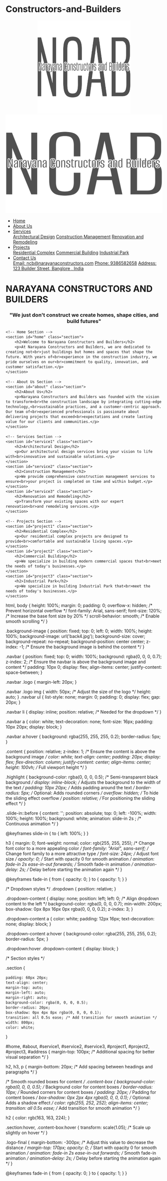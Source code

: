 # Constructors-and-Builders
<!DOCTYPE html>
<html lang="en">
<head>
    <meta charset="UTF-8">
    <meta name="viewport" content="width=device-width, initial-scale=1.0">
    <title>CONSTRUCTIONS AND DEVELOPERS</title>
    <link rel="stylesheet" href="prac1.css">
</head>
<body>
    <div class="logo-final">
        <center>   
        <img src="logo-final.png" alt="Logo-final" width="300" height="300">
        </center>
    </div>
    <div class="background-image"></div>
    <nav class="navbar">
        <div class="logo">
            <img src="logo-final.png" alt="Logo">
        </div>
        <ul>
            <li><a href="#home">Home</a></li>
            <li><a href="#about">About Us</a></li>
            <li class="dropdown">
                <a href="#services" class="dropbtn">Services</a>
                <div class="dropdown-content">
                    <a href="#service1">Architectural Design</a>
                    <a href="#service2">Construction Management</a>
                    <a href="#service3">Renovation and Remodeling</a>
                </div>
            </li>
            <li class="dropdown">
                <a href="#projects" class="dropbtn">Projects</a>
                <div class="dropdown-content">
                    <a href="#project1">Residential Complex</a>
                    <a href="#project2">Commercial Building</a>
                    <a href="#project3">Industrial Park</a>
                </div>
            </li>
            <li class="dropdown">
                <a href="#contact" class="dropbtn">Contact Us</a>
                <div class="dropdown-content">
                    <a href="mailto:contact@narayanaconstructors.com">Email: ncb@narayanaconstructors.com</a>
                    <a href="tel:+1234567890">Phone: 9386582658</a>
                    <a href="#address">Address: 123 Builder Street, Banglore , India</a>
                </div>
            </li>
        </ul>
    </nav>
    <div class="content">
        <h1 class="highlight slide-in">NARAYANA CONSTRUCTORS AND BUILDERS</h1>
        <center>
            <h3>"We just don't construct we create homes, shape cities, and build futures"</h3>
        </center> 
    </div>

    <!-- Home Section -->
    <section id="home" class="section">
        <h2>Welcome to Narayana Constructors and Builders</h2>
        <p>At Narayana Constructors and Builders, we are dedicated to creating not<br>just buildings but homes and spaces that shape the future. With years of<br>experience in the construction industry, we pride ourselves on our<br>commitment to quality, innovation, and customer satisfaction.</p>
    </section>

    <!-- About Us Section -->
    <section id="about" class="section">
        <h2>About Us</h2>
        <p>Narayana Constructors and Builders was founded with the vision to transform<br>the construction landscape by integrating cutting-edge technology,<br>sustainable practices, and a customer-centric approach. Our team of<br>experienced professionals is passionate about delivering projects that exceed<br>expectations and create lasting value for our clients and communities.</p>
    </section>

    <!-- Services Section -->
    <section id="service1" class="section">
        <h2>Architectural Design</h2>
        <p>Our architectural design services bring your vision to life with<br>innovative and sustainable solutions.</p>
    </section>
    <section id="service2" class="section">
        <h2>Construction Management</h2>
        <p>We provide comprehensive construction management services to ensure<br>your project is completed on time and within budget.</p>
    </section>
    <section id="service3" class="section">
        <h2>Renovation and Remodeling</h2>
        <p>Transform your existing spaces with our expert renovation<br>and remodeling services.</p>
    </section>

    <!-- Projects Section -->
    <section id="project1" class="section">
        <h2>Residential Complex</h2>
        <p>Our residential complex projects are designed to provide<br>comfortable and sustainable living spaces.</p>
    </section>
    <section id="project2" class="section">
        <h2>Commercial Building</h2>
        <p>We specialize in building modern commercial spaces that<br>meet the needs of today's businesses.</p>
    </section>
    <section id="project3" class="section">
        <h2>Industrial Park</h2>
        <p>We specialize in building Industrial Park that<br>meet the needs of today's businesses.</p>
    </section>
</body>
</html>
html, body {
    height: 100%;
    margin: 0;
    padding: 0;
    overflow-x: hidden; /* Prevent horizontal overflow */
    font-family: Arial, sans-serif;
    font-size: 120%; /* Increase the base font size by 20% */
    scroll-behavior: smooth; /* Enable smooth scrolling */
}

.background-image {
    position: fixed;
    top: 0;
    left: 0;
    width: 100%;
    height: 100%;
    background-image: url('back4.jpg');
    background-size: cover;
    background-repeat: no-repeat;
    background-position: center center;
    z-index: -1; /* Ensure the background image is behind the content */
}

.navbar {
    position: fixed;
    top: 0;
    width: 100%;
    background: rgba(0, 0, 0, 0.7);
    z-index: 2; /* Ensure the navbar is above the background image and content */
    padding: 10px 0;
    display: flex;
    align-items: center;
    justify-content: space-between;
}

.navbar .logo {
    margin-left: 20px;
}

.navbar .logo img {
    width: 50px; /* Adjust the size of the logo */
    height: auto;
}
.navbar ul {
    list-style: none;
    margin: 0;
    padding: 0;
    display: flex;
    gap: 20px;
}

.navbar li {
    display: inline;
    position: relative; /* Needed for the dropdown */
}

.navbar a {
    color: white;
    text-decoration: none;
    font-size: 16px;
    padding: 10px 20px;
    display: block;
}

.navbar a:hover {
    background: rgba(255, 255, 255, 0.2);
    border-radius: 5px;
}

.content {
    position: relative;
    z-index: 1; /* Ensure the content is above the background image */
    color: white;
    text-align: center;
    padding: 20px;
    display: flex;
    flex-direction: column;
    justify-content: center;
    align-items: center;
    height: 100vh; /* Full viewport height */
}

.highlight {
    background-color: rgba(0, 0, 0, 0.5); /* Semi-transparent black background */
    display: inline-block; /* Adjusts the background to the width of the text */
    padding: 10px 20px; /* Adds padding around the text */
    border-radius: 5px; /* Optional: Adds rounded corners */
    overflow: hidden; /* To hide the sliding effect overflow */
    position: relative; /* For positioning the sliding effect */
}

.slide-in::before {
    content: '';
    position: absolute;
    top: 0;
    left: -100%;
    width: 100%;
    height: 100%;
    background: white;
    animation: slide-in 2s ; /* Continuous animation */
}

@keyframes slide-in {
    to {
        left: 100%;
    }
}

h3 {
    margin: 0;
    font-weight: normal;
    color: rgb(255, 255, 255); /* Change font color to a more appealing color */
    font-family: "Arial", sans-serif; /* Change font family to a more attractive type */
    font-size: 24px; /* Adjust font size */
    opacity: 0; /* Start with opacity 0 for smooth animation */
    animation: fade-in 2s ease-in-out forwards; /* Smooth fade-in animation */
    animation-delay: 2s; /* Delay before starting the animation again */
}

@keyframes fade-in {
    from {
        opacity: 0;
    }
    to {
        opacity: 1;
    }
}

/* Dropdown styles */
.dropdown {
    position: relative;
}

.dropdown-content {
    display: none;
    position: left;
    left: 0; /* Align dropdown content to the left */
    background-color: rgba(0, 0, 0, 0.7);
    min-width: 200px;
    box-shadow: 0px 8px 16px 0px rgba(0, 0, 0, 0.2);
    z-index: 3;
}

.dropdown-content a {
    color: white;
    padding: 12px 16px;
    text-decoration: none;
    display: block;
}

.dropdown-content a:hover {
    background-color: rgba(255, 255, 255, 0.2);
    border-radius: 5px;
}

.dropdown:hover .dropdown-content {
    display: block;
}

/* Section styles */

.section {
    
    padding: 60px 20px;
    text-align: center;
    margin-top: auto; 
    margin-left: auto;
    margin-right: auto;
    background-color: rgba(0, 0, 0, 0.5); 
    border-radius: 20px; 
    box-shadow: 0px 4px 8px rgba(0, 0, 0, 0.1); 
    transition: all 0.5s ease; /* Add transition for smooth animation */
    width: 800px;
    color: white;
}

#home, #about, #service1, #service2, #service3, #project1, #project2, #project3, #address {
    margin-top: 100px; /* Additional spacing for better visual separation */
}

h2, h3, p {
    margin-bottom: 20px; /* Add spacing between headings and paragraphs */
}

/* Smooth rounded boxes for content */
.content-box {
    background-color: rgba(0, 0, 0, 0.5); /* Background color for content boxes */
    border-radius: 10px; /* Rounded corners for content boxes */
    padding: 20px; /* Padding for content boxes */
    box-shadow: 0px 2px 4px rgba(0, 0, 0, 0.1); /* Optional: Adds a shadow effect */
    color: rgb(255, 252, 252);
    align-items: center;
    transition: all 0.5s ease; /* Add transition for smooth animation */
}

h2 {
  color: rgb(163, 163, 224);
}

.section:hover, .content-box:hover {
    transform: scale(1.05); /* Scale up slightly on hover */
}

.logo-final {
    margin-bottom: -300px; /* Adjust this value to decrease the distance */
    margin-top: 170px;
    opacity: 0; /* Start with opacity 0 for smooth animation */
    animation: fade-in 2s ease-in-out forwards; /* Smooth fade-in animation */
    animation-delay: 2s; /* Delay before starting the animation again */
}

@keyframes fade-in {
    from {
        opacity: 0;
    }
    to {
        opacity: 1;
    }
}


